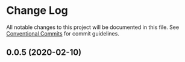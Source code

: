 # Change Log

All notable changes to this project will be documented in this file. See [Conventional Commits](https://conventionalcommits.org) for commit guidelines.

## 0.0.5 (2020-02-10)
